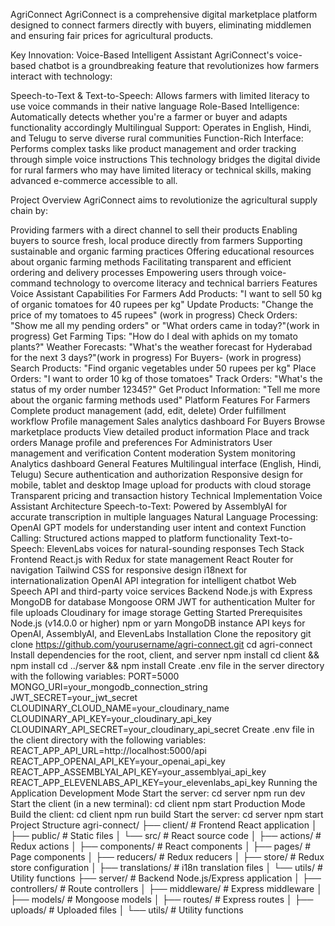 AgriConnect
AgriConnect is a comprehensive digital marketplace platform designed to connect farmers directly with buyers, eliminating middlemen and ensuring fair prices for agricultural products.

Key Innovation: Voice-Based Intelligent Assistant
AgriConnect's voice-based chatbot is a groundbreaking feature that revolutionizes how farmers interact with technology:

Speech-to-Text & Text-to-Speech: Allows farmers with limited literacy to use voice commands in their native language
Role-Based Intelligence: Automatically detects whether you're a farmer or buyer and adapts functionality accordingly
Multilingual Support: Operates in English, Hindi, and Telugu to serve diverse rural communities
Function-Rich Interface: Performs complex tasks like product management and order tracking through simple voice instructions
This technology bridges the digital divide for rural farmers who may have limited literacy or technical skills, making advanced e-commerce accessible to all.

Project Overview
AgriConnect aims to revolutionize the agricultural supply chain by:

Providing farmers with a direct channel to sell their products
Enabling buyers to source fresh, local produce directly from farmers
Supporting sustainable and organic farming practices
Offering educational resources about organic farming methods
Facilitating transparent and efficient ordering and delivery processes
Empowering users through voice-command technology to overcome literacy and technical barriers
Features
Voice Assistant Capabilities
For Farmers
Add Products: "I want to sell 50 kg of organic tomatoes for 40 rupees per kg"
Update Products: "Change the price of my tomatoes to 45 rupees" (work in progress)
Check Orders: "Show me all my pending orders" or "What orders came in today?"(work in progress)
Get Farming Tips: "How do I deal with aphids on my tomato plants?"
Weather Forecasts: "What's the weather forecast for Hyderabad for the next 3 days?"(work in progress)
For Buyers- (work in progress)
Search Products: "Find organic vegetables under 50 rupees per kg"
Place Orders: "I want to order 10 kg of those tomatoes"
Track Orders: "What's the status of my order number 12345?"
Get Product Information: "Tell me more about the organic farming methods used"
Platform Features
For Farmers
Complete product management (add, edit, delete)
Order fulfillment workflow
Profile management
Sales analytics dashboard
For Buyers
Browse marketplace products
View detailed product information
Place and track orders
Manage profile and preferences
For Administrators
User management and verification
Content moderation
System monitoring
Analytics dashboard
General Features
Multilingual interface (English, Hindi, Telugu)
Secure authentication and authorization
Responsive design for mobile, tablet and desktop
Image upload for products with cloud storage
Transparent pricing and transaction history
Technical Implementation
Voice Assistant Architecture
Speech-to-Text: Powered by AssemblyAI for accurate transcription in multiple languages
Natural Language Processing: OpenAI GPT models for understanding user intent and context
Function Calling: Structured actions mapped to platform functionality
Text-to-Speech: ElevenLabs voices for natural-sounding responses
Tech Stack
Frontend
React.js with Redux for state management
React Router for navigation
Tailwind CSS for responsive design
i18next for internationalization
OpenAI API integration for intelligent chatbot
Web Speech API and third-party voice services
Backend
Node.js with Express
MongoDB for database
Mongoose ORM
JWT for authentication
Multer for file uploads
Cloudinary for image storage
Getting Started
Prerequisites
Node.js (v14.0.0 or higher)
npm or yarn
MongoDB instance
API keys for OpenAI, AssemblyAI, and ElevenLabs
Installation
Clone the repository
git clone https://github.com/yourusername/agri-connect.git
cd agri-connect
Install dependencies for the root, client, and server
npm install
cd client && npm install
cd ../server && npm install
Create .env file in the server directory with the following variables:
PORT=5000
MONGO_URI=your_mongodb_connection_string
JWT_SECRET=your_jwt_secret
CLOUDINARY_CLOUD_NAME=your_cloudinary_name
CLOUDINARY_API_KEY=your_cloudinary_api_key
CLOUDINARY_API_SECRET=your_cloudinary_api_secret
Create .env file in the client directory with the following variables:
REACT_APP_API_URL=http://localhost:5000/api
REACT_APP_OPENAI_API_KEY=your_openai_api_key
REACT_APP_ASSEMBLYAI_API_KEY=your_assemblyai_api_key
REACT_APP_ELEVENLABS_API_KEY=your_elevenlabs_api_key
Running the Application
Development Mode
Start the server:
cd server
npm run dev
Start the client (in a new terminal):
cd client
npm start
Production Mode
Build the client:
cd client
npm run build
Start the server:
cd server
npm start
Project Structure
agri-connect/
├── client/                # Frontend React application
│   ├── public/            # Static files
│   └── src/               # React source code
│       ├── actions/       # Redux actions
│       ├── components/    # React components
│       ├── pages/         # Page components
│       ├── reducers/      # Redux reducers
│       ├── store/         # Redux store configuration
│       ├── translations/  # i18n translation files
│       └── utils/         # Utility functions
├── server/                # Backend Node.js/Express application
│   ├── controllers/       # Route controllers
│   ├── middleware/        # Express middleware
│   ├── models/            # Mongoose models
│   ├── routes/            # Express routes
│   ├── uploads/           # Uploaded files
│   └── utils/             # Utility functions
